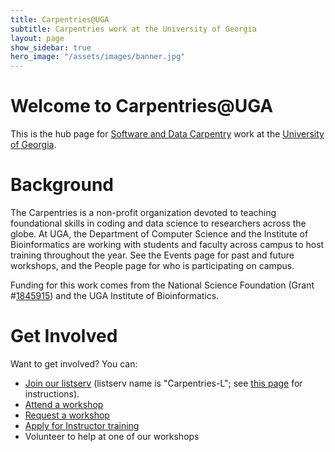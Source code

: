 ```yaml
---
title: Carpentries@UGA
subtitle: Carpentries work at the University of Georgia
layout: page
show_sidebar: true
hero_image: "/assets/images/banner.jpg"
---
```


# Welcome to Carpentries@UGA

This is the hub page for [Software and Data Carpentry](https://carpentries.org/) work at the [University of Georgia](https://www.uga.edu).

<!-- TODO: Make callouts on the main page -->

# Background
The Carpentries is a non-profit organization devoted to teaching foundational skills in coding and data science to researchers across the globe. At UGA, the Department of Computer Science and the Institute of Bioinformatics are working with students and faculty across campus to host training throughout the year. See the Events page for past and future workshops, and the People page for who is participating on campus.

Funding for this work comes from the National Science Foundation (Grant #[1845915](https://www.nsf.gov/awardsearch/showAward?AWD_ID=1845915)) and the UGA Institute of Bioinformatics.

# Get Involved
Want to get involved? You can:

* [Join our listserv](https://listserv.uga.edu/scripts/wa-UGA.exe?A0=CARPENTRIES-L) (listserv name is "Carpentries-L"; see [this page](https://confluence.eits.uga.edu/display/HK/How+to+subscribe+to+a+Listserv) for instructions).  
* [Attend a workshop](events)
* [Request a workshop](https://github.com/UGA-Carpentries/uga-carpentries.github.io/issues)
* [Apply for Instructor training]("https://carpentries.org/become-instructor/)
* Volunteer to help at one of our workshops <!-- TODO: Add some sort of link here? -->
